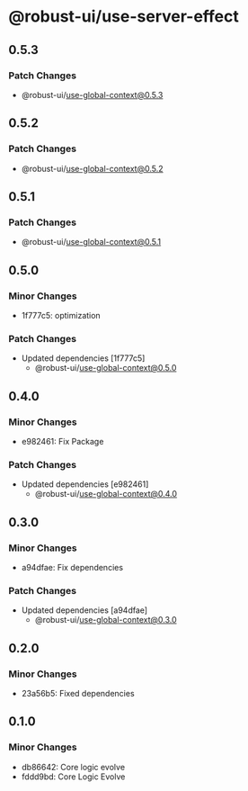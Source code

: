 # @robust-ui/use-server-effect

## 0.5.3

### Patch Changes

- @robust-ui/use-global-context@0.5.3

## 0.5.2

### Patch Changes

- @robust-ui/use-global-context@0.5.2

## 0.5.1

### Patch Changes

- @robust-ui/use-global-context@0.5.1

## 0.5.0

### Minor Changes

- 1f777c5: optimization

### Patch Changes

- Updated dependencies [1f777c5]
  - @robust-ui/use-global-context@0.5.0

## 0.4.0

### Minor Changes

- e982461: Fix Package

### Patch Changes

- Updated dependencies [e982461]
  - @robust-ui/use-global-context@0.4.0

## 0.3.0

### Minor Changes

- a94dfae: Fix dependencies

### Patch Changes

- Updated dependencies [a94dfae]
  - @robust-ui/use-global-context@0.3.0

## 0.2.0

### Minor Changes

- 23a56b5: Fixed dependencies

## 0.1.0

### Minor Changes

- db86642: Core logic evolve
- fddd9bd: Core Logic Evolve
